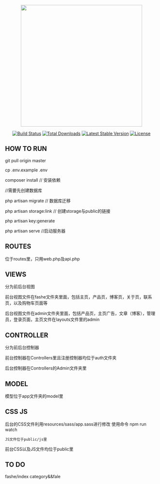 <p align="center"><a href="https://laravel.com" target="_blank"><img src="https://raw.githubusercontent.com/laravel/art/master/logo-lockup/5%20SVG/2%20CMYK/1%20Full%20Color/laravel-logolockup-cmyk-red.svg" width="400"></a></p>

<p align="center">
<a href="https://travis-ci.org/laravel/framework"><img src="https://travis-ci.org/laravel/framework.svg" alt="Build Status"></a>
<a href="https://packagist.org/packages/laravel/framework"><img src="https://poser.pugx.org/laravel/framework/d/total.svg" alt="Total Downloads"></a>
<a href="https://packagist.org/packages/laravel/framework"><img src="https://poser.pugx.org/laravel/framework/v/stable.svg" alt="Latest Stable Version"></a>
<a href="https://packagist.org/packages/laravel/framework"><img src="https://poser.pugx.org/laravel/framework/license.svg" alt="License"></a>
</p>

## HOW TO RUN
git pull origin master

cp .env.example .env

composer install  // 安装依赖

//需要先创建数据库

php artisan migrate  // 数据库迁移

php artisan storage:link  // 创建storage与public的链接

php artisan key:generate

php artisan serve //启动服务器

## ROUTES
位于routes里，只用web.php及api.php

## VIEWS
分为前后台视图

前台视图文件在fashe文件夹里面，包括主页，产品页，博客页，关于页，联系页，以及购物车页面等

后台视图文件在admin文件夹里面，包括产品页，主页广告，文章（博客），管理员，登录页面，主页文件在layouts文件里的admin

## CONTROLLER
分为前后台控制器

前台控制器在Controllers里且注册控制器均位于auth文件夹

后台控制器在Controllers的Admin文件夹里

## MODEL
模型位于app文件夹的model里

## CSS JS
后台的CSS文件利用resources/sass/app.sass进行修改 使用命令 npm run watch

    JS文件位于public/js里

前台CSS以及JS文件均位于public里

## TO DO
fashe/index category&&fale 